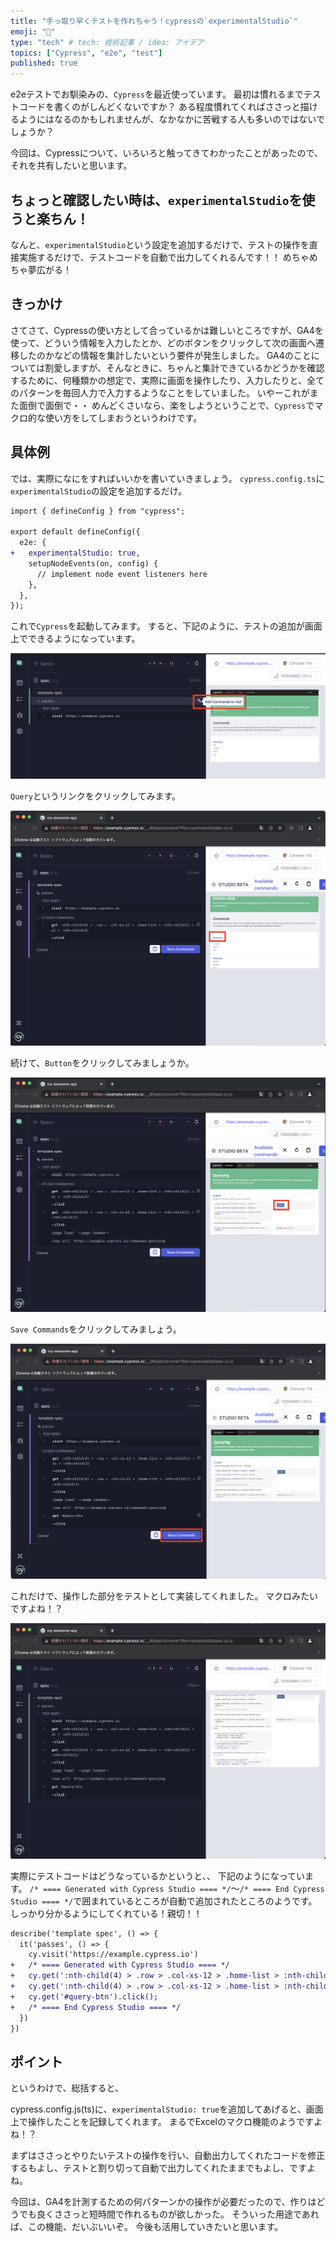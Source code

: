 ```yaml
---
title: "手っ取り早くテストを作れちゃう！cypressの`experimentalStudio`"
emoji: "🎉"
type: "tech" # tech: 技術記事 / idea: アイデア
topics: ["Cypress", "e2e", "test"]
published: true
---
```


e2eテストでお馴染みの、`Cypress`を最近使っています。
最初は慣れるまでテストコードを書くのがしんどくないですか？
ある程度慣れてくればささっと描けるようにはなるのかもしれませんが、なかなかに苦戦する人も多いのではないでしょうか？

今回は、Cypressについて、いろいろと触ってきてわかったことがあったので、それを共有したいと思います。

## ちょっと確認したい時は、`experimentalStudio`を使うと楽ちん！

なんと、`experimentalStudio`という設定を追加するだけで、テストの操作を直接実施するだけで、テストコードを自動で出力してくれるんです！！
めちゃめちゃ夢広がる！

## きっかけ
さてさて、Cypressの使い方として合っているかは難しいところですが、GA4を使って、どういう情報を入力したとか、どのボタンをクリックして次の画面へ遷移したのかなどの情報を集計したいという要件が発生しました。
GA4のことについては割愛しますが、そんなときに、ちゃんと集計できているかどうかを確認するために、何種類かの想定で、実際に画面を操作したり、入力したりと、全てのパターンを毎回人力で入力するようなことをしていました。
いやーこれがまた面倒で面倒で・・
めんどくさいなら、楽をしようということで、`Cypress`でマクロ的な使い方をしてしまおうというわけです。

## 具体例

では、実際になにをすればいいかを書いていきましょう。
`cypress.config.ts`に`experimentalStudio`の設定を追加するだけ。

```diff cypress.config.js
import { defineConfig } from "cypress";

export default defineConfig({
  e2e: {
+   experimentalStudio: true,
    setupNodeEvents(on, config) {
      // implement node event listeners here
    },
  },
});
```

これで`Cypress`を起動してみます。
すると、下記のように、テストの追加が画面上でできるようになっています。

![](/images/cypress-experimental-studio/2023-07-04-18-51-42.png)

`Query`というリンクをクリックしてみます。

![](/images/cypress-experimental-studio/2023-07-04-18-57-31.png)

続けて、`Button`をクリックしてみましょうか。

![](/images/cypress-experimental-studio/2023-07-04-18-58-51.png)

`Save Commands`をクリックしてみましょう。

![](/images/cypress-experimental-studio/2023-07-04-18-59-33.png)


これだけで、操作した部分をテストとして実装してくれました。
マクロみたいですよね！？

![](/images/cypress-experimental-studio/2023-07-04-19-00-40.png)


実際にテストコードはどうなっているかというと、、
下記のようになっています。
`/* ==== Generated with Cypress Studio ==== */`〜`/* ==== End Cypress Studio ==== */`で囲まれているところが自動で追加されたところのようです。
しっかり分かるようにしてくれている！親切！！


```diff spec.cy.js
describe('template spec', () => {
  it('passes', () => {
    cy.visit('https://example.cypress.io')
+   /* ==== Generated with Cypress Studio ==== */
+   cy.get(':nth-child(4) > .row > .col-xs-12 > .home-list > :nth-child(1) > ul > :nth-child(2)').click();
+   cy.get(':nth-child(4) > .row > .col-xs-12 > .home-list > :nth-child(1) > :nth-child(1)').click();
+   cy.get('#query-btn').click();
+   /* ==== End Cypress Studio ==== */
  })
})
```

## ポイント

というわけで、総括すると、

cypress.config.js(ts)に、`experimentalStudio: true`を追加してあげると、画面上で操作したことを記録してくれます。
まるでExcelのマクロ機能のようですよね！？

まずはささっとやりたいテストの操作を行い、自動出力してくれたコードを修正するもよし、テストと割り切って自動で出力してくれたままでもよし、ですよね。

今回は、GA4を計測するための何パターンかの操作が必要だったので、作りはどうでも良くささっと短時間で作れるものが欲しかった。
そういった用途であれば、この機能、だいぶいいぞ。
今後も活用していきたいと思います。

